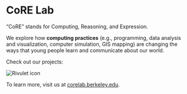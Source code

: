 # CoRE Lab

“CoRE” stands for Computing, Reasoning, and Expression. 

We explore how **computing practices** (e.g., programming, data analysis and visualization, computer simulation, GIS mapping) are changing the ways that young people learn and communicate about our world.

Check out our projects:

![Rivulet icon](rivulet_utils/rivulet.png)

To learn more, visit us at [corelab.berkeley.edu](https://corelab.berkeley.edu).

